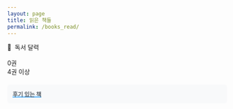 ```yaml
---
layout: page
title: 읽은 책들
permalink: /books_read/
---
```


<link rel="stylesheet" href="{{ '/assets/css/reading-heatmap.css' | relative_url }}">

<div class="heatmap-container">
  <div class="heatmap-title">📅&nbsp;&nbsp;독서 달력</div>
  <div id="reading-heatmap"></div>
  <div class="heatmap-stats" style="text-align: center; margin: 16px 0; font-size: 14px; color: #586069;">
    <span id="total-books"></span>
  </div>
  <div class="heatmap-legend">
    <span>0권</span>
    <div class="heatmap-legend-item">
      <div class="heatmap-legend-cell" style="background-color: #ebedf0;"></div>
      <div class="heatmap-legend-cell" style="background-color: #d0ebff;"></div>
      <div class="heatmap-legend-cell" style="background-color: #74c0fc;"></div>
      <div class="heatmap-legend-cell" style="background-color: #1971c2;"></div>
      <div class="heatmap-legend-cell" style="background-color: #0c4a6e;"></div>
    </div>
    <span>4권 이상</span>
  </div>
</div>

<div style="margin: 20px 0; padding: 12px; background-color: #f8f9fa; border-radius: 6px; font-size: 13px; color: #586069;">
  <strong style="background: linear-gradient(to bottom, transparent 70%, #74c0fc 90%);">후기 있는 책</strong>
</div>

<div id="books-list">
  <!-- 책 목록이 여기에 동적으로 생성됩니다 -->
</div>

<script src="{{ '/assets/js/reading-heatmap.js' | relative_url }}"></script>
